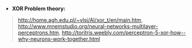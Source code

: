 - **XOR Problem theory:**
> http://home.agh.edu.pl/~vlsi/AI/xor_t/en/main.htm,
> http://www.mnemstudio.org/neural-networks-multilayer-perceptrons.htm,
> http://toritris.weebly.com/perceptron-5-xor-how--why-neurons-work-together.html